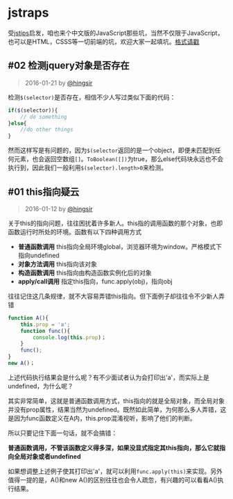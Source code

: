 # jstraps
受[jstips](https://github.com/loverajoel/jstips)启发，咱也来个中文版的JavaScript那些坑，当然不仅限于JavaScript，也可以是HTML，CSSS等一切前端的坑，欢迎大家一起填坑。[格式请戳](/CONTRIBUTING.md)

## #02 检测jquery对象是否存在
>2016-01-21 by [@hingsir](https://github.com/hingsir)

检测`$(selector)`是否存在，相信不少人写过类似下面的代码：
```js
if($(selector)){
    // do something
}else{
    //do other things
}
```
然而这样写是有问题的，因为`$(selector`返回的是一个object，即便未匹配到任何元素，也会返回空数组`[]`。`ToBoolean([])`为true，那么else代码块永远也不会执行到，因此我们一般利用`$(selector).length>0`来检测。

## #01 this指向疑云
> 2016-01-12 by [@hingsir](https://github.com/hingsir)

关于this的指向问题，往往困扰着许多新人。this指的调用函数的那个对象，也即函数运行时所处的环境。函数有以下四种调用方式
* **普通函数调用** this指向全局环境global，浏览器环境为window。严格模式下指向undefined
* **对象方法调用** this指向该对象
* **构造函数调用** this指向由构造函数实例化后的对象
* **apply/call调用** 指定this指向，func.apply(obj)，指向obj

往往记住这几条规律，就不大容易弄错this指向。但下面例子却往往令不少新人弄错
```js
function A(){
    this.prop = 'a';
    function func(){
        console.log(this.prop)；
    }
    func();
}
new A()；
```
上述代码执行结果会是什么呢？有不少面试者认为会打印出'a'，而实际上是undefined，为什么呢？

其实非常简单，这就是普通函数调用方式，this指向的就是全局对象，而全局对象并没有prop属性，结果当然为undefined。既然如此简单，为何那么多人弄错，这是因为func函数定义在A内，this.prop混淆视听，影响了他们的判断。

所以只要记住下面一句话，就不会搞错：

**普通函数调用，不管该函数定义得多深，如果没显式指定其this指向，那么它就指向全局对象或者undefined**

如果想调整上述例子使其打印出'a'，就可以利用`func.apply(this)`来实现。另外值得一提的是，A()和new A()的区别往往也会令人疏忽，有兴趣的可以看看A()执行结果。
